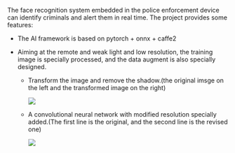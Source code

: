 The face recognition system embedded in the police enforcement device can identify criminals and alert them in real time. The project provides some features:

* The AI framework is based on pytorch + onnx + caffe2

* Aiming at the remote and weak light and low resolution, the training image is specially processed, and the data augment is also specially designed.

   *  Transform the image and remove the shadow.(the original imsge on the left and the transformed  image on the right)
   
      ![](https://github.com/qjchen1972/remote-face-recognition/blob/master/img/lmcp.png)
      
   *  A convolutional neural network with modified resolution specially added.(The first line is the original, and the second line is the revised one)
   
      ![](https://github.com/qjchen1972/remote-face-recognition/blob/master/img/modify.png)
